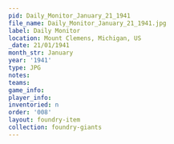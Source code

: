 ```yaml
---
pid: Daily_Monitor_January_21_1941
file_name: Daily_Monitor_January_21_1941.jpg
label: Daily Monitor
location: Mount Clemens, Michigan, US
_date: 21/01/1941
month_str: January
year: '1941'
type: JPG
notes: 
teams: 
game_info: 
player_info: 
inventoried: n
order: '008'
layout: foundry-item
collection: foundry-giants
---
```


